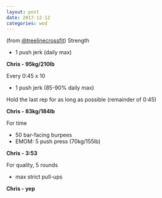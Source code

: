```yaml
---
layout: post
date: 2017-12-12
categories: wod
---
```


(from [@treelinecrossfit](http://www.treelinecrossfit.com)) Strength
- 1 push jerk (daily max)

**Chris - <span>95kg/210lb</span>**

Every 0:45 x 10
- 1 push jerk (85-90% daily max)

Hold the last rep for as long as possible (remainder of 0:45)

**Chris - <span>83kg/184lb</span>**

For time
- 50 bar-facing burpees
- EMOM: 5 push press (70kg/155lb)

**Chris - <span>3:53</span>**

For quality, 5 rounds
- max strict pull-ups

**Chris - <span>yep</span>**

